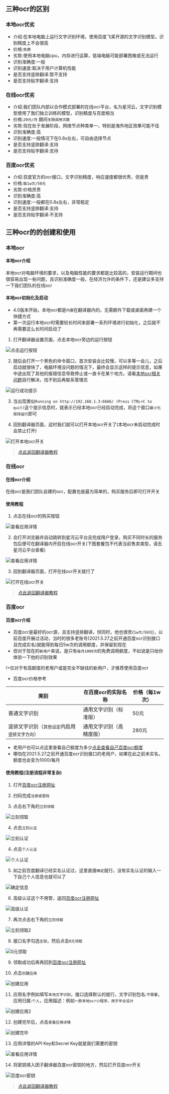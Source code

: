 
## 三种ocr的区别
### 本地ocr优劣
- 介绍:在本地电脑上运行文字识别环境，使用百度飞桨开源的文字识别模型，识别精度上不会很高
- 价格:`免费`
- 劣势:使用本地电脑cpu，内存进行运算，低端电脑可能部署困难或无法运行
- 识别准确度:一般
- 识别速度:取决于用户计算机性能
- 是否支持竖排翻译:暂不支持
- 是否支持贴字翻译:支持

### 在线ocr优劣
- 介绍:我们团队内部以合作模式部署的在线ocr平台，名为星河云，文字识别模型使用了我们独立训练的模型，识别精度与百度相当
- 价格:`20元/月` 期间`无限调用次数`
- 劣势:现在处于发展阶段，网络节点种类单一，特别是海外地区效果可能不佳
- 识别准确度:高
- 识别速度:一般情况下在0.8s左右，可自由选择节点
- 是否支持竖排翻译:支持
- 是否支持贴字翻译:支持

### 百度ocr优劣
- 介绍:百度官方的ocr接口，文字识别精度，响应速度都很优秀，但是贵
- 价格:`每1w次/50元`
- 劣势:价格昂贵
- 识别准确度:高
- 识别速度:一般都在0.8s左右，非常稳定
- 是否支持竖排翻译:支持
- 是否支持贴字翻译:不支持

## 三种ocr的的创建和使用

<!-- tabs:start -->

### **本地ocr**
#### 本地ocr介绍
本地ocr对电脑环境的要求，以及电脑性能的要求都是比较高的，安装运行期间也很容易出现一些问题，且识别准确度一般，在经济允许的条件下，还是建议多支持一下我们团队的在线ocr

#### 本地ocr初始化及启动
- 4.0版本开始，本地ocr都是`内置`在翻译器内的，无需额外下载或桌面再建一个快捷方式
- 第一次运行本地ocr时需要较长时间来部署一系列环境进行初始化，之后就不再需要这么长时间启动了
1. 打开翻译器设置页面，点击本地ocr旁边的运行按钮

![点击运行按钮](../assets/img/107.webp ':size=50%')

2. 随后会打开一个黑色的命令窗口，首次安装会比较慢，可以多等一会儿，之后启动就很快了，电脑环境没问题的情况下，最终会显示这样的提示信息，如果中途出现了其他的报错信息导致停止或一直卡在某个地方。请看[本地ocr相关问题](/4.0/FAQ/faq)自行解决，找不到后再联系管理员

![运行成功提示](../assets/img/108_2.webp ':size=80%')

<!-- 
![运行成功提示](../assets/img/108.webp ':size=50%')

3. 当出现`团子本地ocr启动完毕`这个提示信息时，就表示已经本地ocr已经启动完成，将这个窗口`最小化保持运行`即可
-->

3. 当出现类似`Running on http://192.168.1.3:6666/ (Press CTRL+C to quit)`这个提示信息时，就表示已经本地ocr已经启动完成，将这个窗口`最小化保持运行`即可

4. 回到翻译器页面，这时我们就可以打开本地ocr开关了(本地ocr未启动完成时会禁止打开)

![打开本地ocr开关](../assets/img/109.webp ':size=50%')

>[点此返回翻译器教程](/4.0/basic/dangotranslator#配置ocr源)

### **在线ocr**
#### 在线ocr介绍
在线ocr是我们团队自建的ocr，配置也是最为简单的，购买服务后即可打开开关

#### 使用教程
1. 点击在线ocr的购买按钮

![查看应用详情](../assets/img/110.webp ':size=50%')

2. 会打开浏览器并自动跳转到星河云平台且完成用户登录，购买不同时长的服务包后便可在翻译器内开启在线ocr开关(下图套餐包不代表当前售卖类型，请去星河云平台查看)

![查看应用详情](../assets/img/111.webp ':size=50%')

3. 回到翻译器页面，打开在线ocr开关就行了

![打开在线ocr开关](../assets/img/5515.webp ':size=50%')

>[点此返回翻译器教程](/4.0/basic/dangotranslator#配置ocr源)

### **百度ocr**
#### 百度ocr介绍
- 百度ocr是最好的ocr源，且支持竖排翻译，但同时，他也很贵(`1w次/50元`)，以前百度开展过活动，当时的很多老账号(2021.5.27之前开通百度ocr识别接口且完成实名)就能得到每日5w次的调用额度，并保留到现在
- 但对于现在的`新用户`来说，是只有`每月1000次`的免费调用额度，不如说是只给你体验一下他的识别效果

!>仅对于有高额度的老用户或是完全不缺钱的新用户，才推荐使用百度ocr

- 百度ocr价格参考

|类别|在百度ocr的实际名称|价格（每1w次）|
|--|--|--|
|普通文字识别|通用文字识别（标准版）|50元|
|竖排文字识别（`其他设定`内启用`竖排文字方向`）|通用文字识别（高精度版）|280元|

- 老用户也可以点这里查看自己额度为多少[点击查看自己百度ocr额度](https://console.bce.baidu.com/ai/?_=1628852476294&fromai=1#/ai/ocr/overview/index)
- 哪怕在2021.5.27之前开通百度ocr识别接口的老用户，如果在此之前未实名，额度也会变为1000/每月

#### 使用教程(注册流程非常复杂)
1. 打开[百度ocr注册网址](https://console.bce.baidu.com/ai/?_=1579777147726&fromai=1#/ai/ocr/overview/index)

2. 扫码完成`注册或登陆`
   
3. 点击右下角的`立刻领取`

![立刻领取](../assets/img/48.webp ':size=50%')

4. 点击`立刻认证`

![立刻认证](../assets/img/49.webp ':size=50%')

4. 点击`个人认证`

![个人认证](../assets/img/50.webp ':size=50%')

5. 如之前百度翻译已经实名认证过，这里直接`确定`就行，没有实名认证的输入一下自己个人信息也就可以了

![确定信息](../assets/img/51.webp ':size=50%')

6. 高级认证这个不用管，返回[百度ocr注册网址](https://console.bce.baidu.com/ai/?_=1579777147726&fromai=1#/ai/ocr/overview/index)

![高级认证](../assets/img/52.webp ':size=50%')

7. 再次点击右下角的`立刻领取`

![立刻领取2](../assets/img/48.webp ':size=50%')

8. 接口名字勾选`全部`，然后点击`0元领取`

![0元领取](../assets/img/54.webp ':size=50%')

9. 领取成功后再再回到[百度ocr注册网址](https://console.bce.baidu.com/ai/?_=1579777147726&fromai=1#/ai/ocr/overview/index)

10. 点击`创建应用`

![创建应用](../assets/img/53.webp ':size=50%')

11. 应用名字例如填写`本地文字识别`，接口选择默认的就行，文字识别包名:`不需要`，应用归属:`个人`，应用描述：例如`一款本地ocr小程序，用于毕业设计`

![创建应用2](../assets/img/55.webp ':size=50%')

12. 创建完毕后，点击`查看应用详情`

![创建完毕](../assets/img/56.webp ':size=50%')

13. 应用详情的API Key和Secret Key就是我们需要的密钥

![查看应用详情](../assets/img/57.webp ':size=50%')

14. 将密钥填入团子翻译器百度ocr密钥的地方，然后打开百度ocr开关

![百度ocr密钥](../assets/img/112.webp ':size=50%')

>[点此返回翻译器教程](/4.0/basic/dangotranslator#配置ocr源)
<!-- tabs:end -->